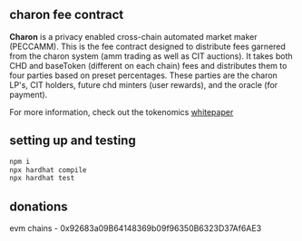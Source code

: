 ## charon fee contract

<b>Charon</b> is a privacy enabled cross-chain automated market maker (PECCAMM). This is the fee contract designed to distribute fees garnered from the charon system (amm trading as well as CIT auctions).  It takes both CHD and baseToken (different on each chain) fees and distributes them to four parties based on preset percentages.  These parties are the charon LP's, CIT holders, future chd minters (user rewards), and the oracle (for payment).

For more information, check out the tokenomics [whitepaper](https://github.com/charonAMM/writings/blob/main/Charon%20Tokenomics.pdf)

## setting up and testing

```sh
npm i
npx hardhat compile
npx hardhat test
```

## donations

evm chains - 0x92683a09B64148369b09f96350B6323D37Af6AE3